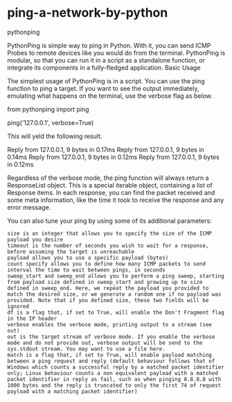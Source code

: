 # ping-a-network-by-python
pythonping

PythonPing is simple way to ping in Python. With it, you can send ICMP Probes to remote devices like you would do from the terminal. PythonPing is modular, so that you can run it in a script as a standalone function, or integrate its components in a fully-fledged application.
Basic Usage

The simplest usage of PythonPing is in a script. You can use the ping function to ping a target. If you want to see the output immediately, emulating what happens on the terminal, use the verbose flag as below.

from pythonping import ping

ping('127.0.0.1', verbose=True)

This will yeld the following result.

Reply from 127.0.0.1, 9 bytes in 0.17ms
Reply from 127.0.0.1, 9 bytes in 0.14ms
Reply from 127.0.0.1, 9 bytes in 0.12ms
Reply from 127.0.0.1, 9 bytes in 0.12ms

Regardless of the verbose mode, the ping function will always return a ResponseList object. This is a special iterable object, containing a list of Response items. In each response, you can find the packet received and some meta information, like the time it took to receive the response and any error message.

You can also tune your ping by using some of its additional parameters:

    size is an integer that allows you to specify the size of the ICMP payload you desire
    timeout is the number of seconds you wish to wait for a response, before assuming the target is unreachable
    payload allows you to use a specific payload (bytes)
    count specify allows you to define how many ICMP packets to send
    interval the time to wait between pings, in seconds
    sweep_start and sweep_end allows you to perform a ping sweep, starting from payload size defined in sweep_start and growing up to size defined in sweep_end. Here, we repeat the payload you provided to match the desired size, or we generate a random one if no payload was provided. Note that if you defined size, these two fields will be ignored
    df is a flag that, if set to True, will enable the Don't Fragment flag in the IP header
    verbose enables the verbose mode, printing output to a stream (see out)
    out is the target stream of verbose mode. If you enable the verbose mode and do not provide out, verbose output will be send to the sys.stdout stream. You may want to use a file here.
    match is a flag that, if set to True, will enable payload matching between a ping request and reply (default behaviour follows that of Windows which counts a successful reply by a matched packet identifier only; Linux behaviour counts a non equivalent payload with a matched packet identifier in reply as fail, such as when pinging 8.8.8.8 with 1000 bytes and the reply is truncated to only the first 74 of request payload with a matching packet identifier)
